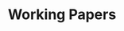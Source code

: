 ---
# An instance of the Pages widget.
# Documentation: https://wowchemy.com/docs/page-builder/
widget: pages

# This file represents a page section.
headless: true

# Order that this section appears on the page.
weight: 20

title: Working Papers
subtitle:

content:
  # Page type to display. E.g. project.
  page_type: working paper

  # Default filter index (e.g. 0 corresponds to the first `filter_button` instance below).
  filter_default: 0
  count: 0
  offset: 0
  order: desc

  # Filter on criteria
  filters:
    publication_type: '3'

design:
  # Toggle between the various page layout types.
  #   1 = List
  #   2 = Compact
  #   3 = Card
  #   4 = Citation
  #   5 = Showcase
  view: 5

  # For Showcase view, flip alternate rows?
  flip_alt_rows: false
---